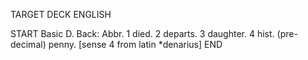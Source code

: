 TARGET DECK
ENGLISH

START
Basic
D.
Back: Abbr. 1 died. 2 departs. 3 daughter. 4 hist. (pre-decimal) penny. [sense 4 from latin *denarius]
END
